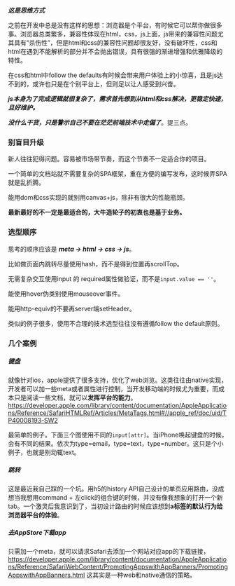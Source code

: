 ***这是思维方式***

之前在开发中总是没有这样的思想：浏览器是个平台，有时候它可以帮你做很多事。浏览器总类繁多，兼容性体现在html，css，js上面，js带来的兼容性问题尤其具有“杀伤性”，但是html和css的兼容性问题却很友好，没有破坏性，css和html在遇到不能解析的部分并不会抛出错误，具有很强的渐进增强和优雅降级的特性。

在css和html中follow the defaults有时候会带来用户体验上的小惊喜，且是js达不到的，或许也只是在个别平台上，但则足以让人感受到兴奋。


***js本身为了完成逻辑就很复杂了，需求首先想到从html和css解决，更稳定快速，且好维护。***

***没什么干货，只是警示自己不要在茫茫前端技术中走偏了***。提三点。

### 别盲目升级
新人往往犯得问题。容易被市场带节奏，而这个节奏不一定适合你的项目。

一个简单的文档站就不需要复杂的SPA框架，重在方便的编写发布，这时候弄SPA就是乱折腾。

能用dom和css实现的就别用canvas+js，除非有很大的性能瓶颈。

**最新最好的不一定是最适合的，大牛造轮子的初衷也是基于业务。**

### 选型顺序

思考的顺序应该是 ***meta -> html -> css -> js***。

比如做页面内跳转尽量使用hash，而不是得到位置再scrollTop。

无需复杂交互使用input 的 required属性做验证，而不是`input.value == ''`。

能使用hover伪类别使用mouseover事件。

能用http-equiv的不要再server端setHeader。

类似的例子很多，使用不合理的技术选型往往没有遵循follow the default原则。

### 几个案例

##### 键盘

就像针对ios，apple提供了很多支持，优化了web浏览。这类往往由native实现，开发者可以加一些meta或者属性进行控制，当开发移动端的时候尤为重要，而成本只是阅读一些文档，就可以**发挥平台的能力**。
https://developer.apple.com/library/content/documentation/AppleApplications/Reference/SafariHTMLRef/Articles/MetaTags.html#//apple_ref/doc/uid/TP40008193-SW2

最简单的例子。下面三个图使用不同的`input[attr]`。当iPhone唤起键盘的时候，会有不同的结果。依次为type=email，type=text，type=number。这只是个小例子，也就是别动辄text。

##### 跳转

这是最近我自己踩的一个坑。用h5的history API自己设计的单页应用路由，没成想当我想用command + 左click的组合键的时候，并没有像我想象的打开一个新tab。一个激灵后我意识到了，当初设计路由的时候应该想到**a标签的默认行为给浏览器平台的体验**。

##### 去AppStore下载app

只需加一个meta，就可以请求Safari去添加一个网站对应app的下载链接，https://developer.apple.com/library/content/documentation/AppleApplications/Reference/SafariWebContent/PromotingAppswithAppBanners/PromotingAppswithAppBanners.html     这其实是一种web和native通信的策略。